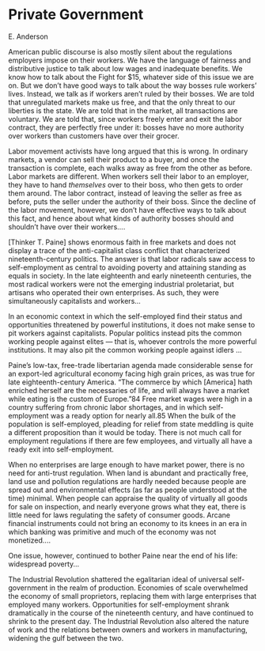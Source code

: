 # Private Government

E. Anderson

American public discourse is also mostly silent about the regulations
employers impose on their workers. We have the language of fairness
and distributive justice to talk about low wages and inadequate
benefits. We know how to talk about the Fight for $15, whatever side
of this issue we are on. But we don’t have good ways to talk about the
way bosses rule workers’ lives.  Instead, we talk as if workers aren’t
ruled by their bosses.  We are told that unregulated markets make us
free, and that the only threat to our liberties is the state. We are
told that in the market, all transactions are voluntary. We are told
that, since workers freely enter and exit the labor contract, they are
perfectly free under it: bosses have no more authority over workers
than customers have over their grocer.

Labor movement activists have long argued that this is wrong. In
ordinary markets, a vendor can sell their product to a buyer, and once
the transaction is complete, each walks away as free from the other as
before. Labor markets are different. When workers sell their labor to
an employer, they have to hand *themselves* over to their boss, who
then gets to order them around. The labor contract, instead of leaving
the seller as free as before, puts the seller under the authority of
their boss. Since the decline of the labor movement, however, we don’t
have effective ways to talk about this fact, and hence about what
kinds of authority bosses should and shouldn’t have over their
workers....

[Thinker T. Paine] shows enormous faith in free markets and does not
display a trace of the anti-capitalist class conflict that
characterized nineteenth-century politics.  The answer is that labor
radicals saw access to self-employment as central to avoiding poverty
and attaining standing as equals in society. In the late eighteenth
and early nineteenth centuries, the most radical workers were not the
emerging industrial proletariat, but artisans who operated their own
enterprises. As such, they were simultaneously capitalists and
workers...

In an economic context in which the self-employed find their status
and opportunities threatened by powerful institutions, it does not
make sense to pit workers against capitalists. Popular politics
instead pits the common working people against elites — that is,
whoever controls the more powerful institutions. It may also pit the
common working people against idlers ...

Paine’s low-tax, free-trade libertarian agenda made considerable sense
for an export-led agricultural economy facing high grain prices, as
was true for late eighteenth-century America. “The commerce by which
[America] hath enriched herself are the necessaries of life, and will
always have a market while eating is the custom of Europe.”84 Free
market wages were high in a country suffering from chronic labor
shortages, and in which self-employment was a ready option for nearly
all.85 When the bulk of the population is self-employed, pleading for
relief from state meddling is quite a different proposition than it
would be today. There is not much call for employment regulations if
there are few employees, and virtually all have a ready exit into
self-employment.

When no enterprises are large enough to have market power, there is no
need for anti-trust regulation.  When land is abundant and practically
free, land use and pollution regulations are hardly needed because
people are spread out and environmental effects (as far as people
understood at the time) minimal. When people can appraise the quality
of virtually all goods for sale on inspection, and nearly everyone
grows what they eat, there is little need for laws regulating the
safety of consumer goods. Arcane financial instruments could not bring
an economy to its knees in an era in which banking was primitive and
much of the economy was not monetized....

One issue, however, continued to bother Paine near the end of his
life: widespread poverty...

The Industrial Revolution shattered the egalitarian ideal of universal
self-government in the realm of production. Economies of scale
overwhelmed the economy of small proprietors, replacing them with
large enterprises that employed many workers.  Opportunities for
self-employment shrank dramatically in the course of the nineteenth
century, and have continued to shrink to the present day. The
Industrial Revolution also altered the nature of work and the
relations between owners and workers in manufacturing, widening the
gulf between the two.

